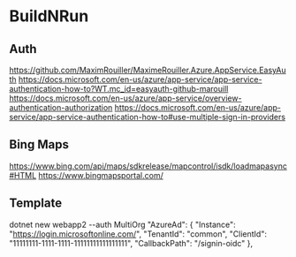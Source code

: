 # BuildNRun

## Auth
https://github.com/MaximRouiller/MaximeRouiller.Azure.AppService.EasyAuth
https://docs.microsoft.com/en-us/azure/app-service/app-service-authentication-how-to?WT.mc_id=easyauth-github-marouill
https://docs.microsoft.com/en-us/azure/app-service/overview-authentication-authorization
https://docs.microsoft.com/en-us/azure/app-service/app-service-authentication-how-to#use-multiple-sign-in-providers

## Bing Maps
https://www.bing.com/api/maps/sdkrelease/mapcontrol/isdk/loadmapasync#HTML
https://www.bingmapsportal.com/

## Template
  dotnet new webapp2 --auth MultiOrg
  "AzureAd": {
    "Instance": "https://login.microsoftonline.com/",
    "TenantId": "common",
    "ClientId": "11111111-1111-1111-11111111111111111",
    "CallbackPath": "/signin-oidc"
  },